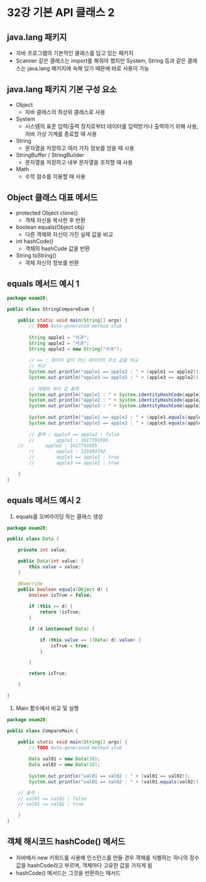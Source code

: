 # 32강 기본 API 클래스 2

## java.lang 패키지

- 자바 프로그램의 기본적인 클래스를 담고 있는 패키지
- Scanner 같은 클래스는 import를 해줘야 했지만 System, String 등과 같은 클래스는 java.lang 패키지에 속해 있기 때문에 바로 사용이 가능

## java.lang 패키지 기본 구성 요소

- Object
    - 자바 클래스의 최상위 클래스로 사용
- System
    - 시스템의 표준 입력/출력 장치로부터 데이터를 입력받거나 출력하기 위해 사용, 자바 가상 기계를 종료할 때 사용
- String
    - 문자열을 저장하고 여러 가지 정보를 얻을 때 사용
- StringBuffer / StringBuilder
    - 문자열을 저장하고 내부 문자열을 조작할 때 사용
- Math
    - 수학 점수를 이용할 때 사용

## Object 클래스 대표 메서드

- protected Object clone()
    - 객체 자신을 복사한 후 반환
- boolean equals(Object obj)
    - 다른 객체와 자신이 가진 실제 값을 비교
- int hashCode()
    - 객체의 hashCode 값을 반환
- String toString()
    - 객체 자신의 정보를 반환

## equals 메서드 예시 1

```java
package exam28;

public class StringCompareExam {

	public static void main(String[] args) {
		// TODO Auto-generated method stub
		
		String apple1 = "사과";
		String apple2 = "사과";
		String apple3 = new String("사과");
		
		// == : 데이터 값이 아닌 데이터의 주소 값을 비교
		// 비교
		System.out.println("apple1 == apple2 : " + (apple1 == apple2));
		System.out.println("apple3 == apple2 : " + (apple3 == apple2));
		
		// 객체의 위치 값 출력
		System.out.println("apple1 : " + System.identityHashCode(apple1));
		System.out.println("apple2 : " + System.identityHashCode(apple2));
		System.out.println("apple3 : " + System.identityHashCode(apple3));
		
		System.out.println("apple1 == apple2 : " + (apple1.equals(apple2)));
		System.out.println("apple3 == apple2 : " + (apple3.equals(apple2)));
		
		// 출력 : apple3 == apple2 : false
		//        apple1 : 1617791695
  	//        apple2 : 1617791695
		//        apple3 : 125993742
		//        apple1 == apple2 : true
		//        apple3 == apple2 : true

	}
}
```

## equals 메서드 예시 2

1. equals를 오버라이딩 하는 클래스 생성

```java
package exam28;

public class Data {

	private int value;

	public Data(int value) {
		this.value = value;
	}

	@Override
	public boolean equals(Object d) {
		boolean isTrue = false;
		
		if (this == d) {
			return !isTrue;
		}

		if (d instanceof Data) {

			if (this.value == ((Data) d).value) {
				isTrue = true;
			}

		}

		return isTrue;

	}

}
```

1. Main 함수에서 비교 및 실행

```java
package exam28;

public class CompareMain {

	public static void main(String[] args) {
		// TODO Auto-generated method stub
		
		Data val01 = new Data(10);
		Data val02 = new Data(10);
		
		System.out.println("val01 == val02 : " + (val01 == val02));
		System.out.println("val01 == val02 : " + (val01.equals(val02)));

	// 출력 : 
	// val01 == val02 : false
	// val01 == val02 : true

	}
}
```

## 객체 해시코드 hashCode() 메서드

- 자바에서 new 키워드를 사용해 인스턴스를 만들 경우 객체를 식별하는 하나의 정수값을 hashCode라고 부르며, 객체마다 고유한 값을 가지게 됨
- hashCode() 메서드는 그것을 반환하는 메서드